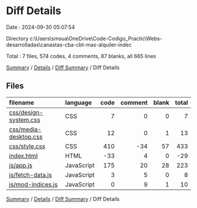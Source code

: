 # Diff Details

Date : 2024-09-30 05:07:54

Directory c:\\Users\\smsua\\OneDrive\\Code-Codigo_Practic\\Webs-desarrolladas\\canastas-cba-cbt-mas-alquiler-indec

Total : 7 files,  574 codes, 4 comments, 87 blanks, all 665 lines

[Summary](results.md) / [Details](details.md) / [Diff Summary](diff.md) / Diff Details

## Files
| filename | language | code | comment | blank | total |
| :--- | :--- | ---: | ---: | ---: | ---: |
| [css/design-system.css](/css/design-system.css) | CSS | 7 | 0 | 0 | 7 |
| [css/media-desktop.css](/css/media-desktop.css) | CSS | 12 | 0 | 1 | 13 |
| [css/style.css](/css/style.css) | CSS | 410 | -34 | 57 | 433 |
| [index.html](/index.html) | HTML | -33 | 4 | 0 | -29 |
| [js/app.js](/js/app.js) | JavaScript | 175 | 20 | 28 | 223 |
| [js/fetch-data.js](/js/fetch-data.js) | JavaScript | 3 | 5 | 0 | 8 |
| [js/mod-indices.js](/js/mod-indices.js) | JavaScript | 0 | 9 | 1 | 10 |

[Summary](results.md) / [Details](details.md) / [Diff Summary](diff.md) / Diff Details